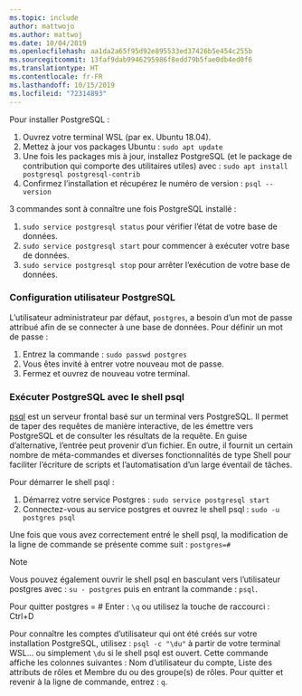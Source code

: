 ```yaml
---
ms.topic: include
author: mattwojo
ms.author: mattwoj
ms.date: 10/04/2019
ms.openlocfilehash: aa1da2a65f95d92e895533ed37426b5e454c255b
ms.sourcegitcommit: 13faf9dab9946295986f8edd79b5fae0db4ed0f6
ms.translationtype: HT
ms.contentlocale: fr-FR
ms.lasthandoff: 10/15/2019
ms.locfileid: "72314893"
---
```

Pour installer PostgreSQL :

1. Ouvrez votre terminal WSL (par ex. Ubuntu 18.04).
2. Mettez à jour vos packages Ubuntu : `sudo apt update`
3. Une fois les packages mis à jour, installez PostgreSQL (et le package de contribution qui comporte des utilitaires utiles) avec : `sudo apt install postgresql postgresql-contrib`
4. Confirmez l’installation et récupérez le numéro de version : `psql --version`

3 commandes sont à connaître une fois PostgreSQL installé :

1. `sudo service postgresql status` pour vérifier l’état de votre base de données.
2. `sudo service postgresql start` pour commencer à exécuter votre base de données.
3. `sudo service postgresql stop` pour arrêter l’exécution de votre base de données.

### <a name="postgresql-user-setup"></a>Configuration utilisateur PostgreSQL

L’utilisateur administrateur par défaut, `postgres`, a besoin d’un mot de passe attribué afin de se connecter à une base de données. Pour définir un mot de passe :

1. Entrez la commande : `sudo passwd postgres`
2. Vous êtes invité à entrer votre nouveau mot de passe.
3. Fermez et ouvrez de nouveau votre terminal.

### <a name="run-postgresql-with-psql-shell"></a>Exécuter PostgreSQL avec le shell psql

[psql](https://www.postgresql.org/docs/10/app-psql.html) est un serveur frontal basé sur un terminal vers PostgreSQL. Il permet de taper des requêtes de manière interactive, de les émettre vers PostgreSQL et de consulter les résultats de la requête. En guise d’alternative, l’entrée peut provenir d’un fichier. En outre, il fournit un certain nombre de méta-commandes et diverses fonctionnalités de type Shell pour faciliter l’écriture de scripts et l’automatisation d’un large éventail de tâches.

Pour démarrer le shell psql :

1. Démarrez votre service Postgres : `sudo service postgresql start`
2. Connectez-vous au service postgres et ouvrez le shell psql : `sudo -u postgres psql`

Une fois que vous avez correctement entré le shell psql, la modification de la ligne de commande se présente comme suit : `postgres=#`

> [!NOTE]
> Vous pouvez également ouvrir le shell psql en basculant vers l’utilisateur postgres avec : `su - postgres` puis en entrant la commande : `psql`.

Pour quitter postgres = # Enter : `\q` ou utilisez la touche de raccourci : Ctrl+D

Pour connaître les comptes d’utilisateur qui ont été créés sur votre installation PostgreSQL, utilisez : `psql -c "\du"` à partir de votre terminal WSL... ou simplement `\du` si le shell psql est ouvert. Cette commande affiche les colonnes suivantes : Nom d’utilisateur du compte, Liste des attributs de rôles et Membre du ou des groupe(s) de rôles. Pour quitter et revenir à la ligne de commande, entrez : `q`.
